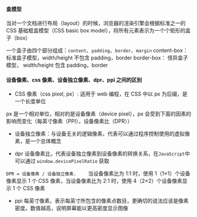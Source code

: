 #### 盒模型

当对一个文档进行布局（layout）的时候，浏览器的渲染引擎会根据标准之一的 CSS 基础框盒模型（CSS basic box model），将所有元素表示为一个个矩形的盒子（box）

一个盒子由四个部分组成：`content`、`padding`、`border`、`margin`
content-box：标准盒子模型，width/height 不包含 padding，border
border-box： 怪异盒子模型， width/height 包含 padding，border

#### 设备像素、css 像素、设备独立像素、dpr、ppi 之间的区别

- CSS 像素（css pixel, px）: 适用于 web 编程，在 CSS 中以 px 为后缀，是一个长度单位

px 是一个相对单位，相对的是设备像素（device pixel），px 会受到下面的因素的影响而变化（每英寸像素（PPI），设备像素比（DPR））

- 设备独立像素：与设备无关的逻辑像素，代表可以通过程序控制使用的虚拟像素，是一个总体概念

- dpr 设备像素比，代表设备独立像素到设备像素的转换关系，在`JavaScript`中可以通过 `window.devicePixelRatio` 获取

`DPR = 设备像素 / 设备独立像素.    ` 当设备像素比为 1:1 时，使用 1（1×1）个设备像素显示 1 个 CSS 像素，当设备像素比为 2:1 时，使用 4（2×2）个设备像素显示 1 个 CSS 像素

- ppi 每英寸像素，表示每英寸所包含的像素点数目，更确切的说法应该是像素密度。数值越高，说明屏幕能以更高密度显示图像
